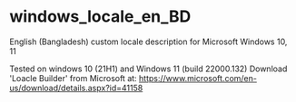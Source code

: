 # windows_locale_en_BD
English (Bangladesh) custom locale description for Microsoft Windows 10, 11

Tested on windows 10 (21H1) and Windows 11 (build 22000.132)
Download 'Loacle Builder' from Microsoft at: https://www.microsoft.com/en-us/download/details.aspx?id=41158
